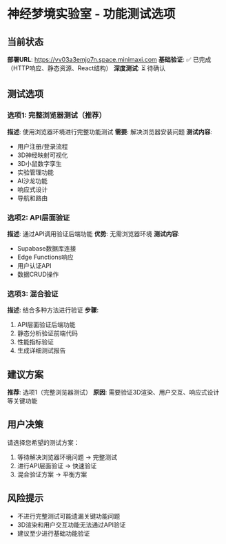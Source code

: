 # 神经梦境实验室 - 功能测试选项

## 当前状态
**部署URL**: https://vv03a3emjo7n.space.minimaxi.com
**基础验证**: ✅ 已完成（HTTP响应、静态资源、React结构）
**深度测试**: ⏳ 待确认

## 测试选项

### 选项1: 完整浏览器测试（推荐）
**描述**: 使用浏览器环境进行完整功能测试
**需要**: 解决浏览器安装问题
**测试内容**:
- 用户注册/登录流程
- 3D神经映射可视化
- 3D小鼠数字孪生
- 实验管理功能
- AI沙龙功能
- 响应式设计
- 导航和路由

### 选项2: API层面验证
**描述**: 通过API调用验证后端功能
**优势**: 无需浏览器环境
**测试内容**:
- Supabase数据库连接
- Edge Functions响应
- 用户认证API
- 数据CRUD操作

### 选项3: 混合验证
**描述**: 结合多种方法进行验证
**步骤**:
1. API层面验证后端功能
2. 静态分析验证前端代码
3. 性能指标验证
4. 生成详细测试报告

## 建议方案
**推荐**: 选项1（完整浏览器测试）
**原因**: 需要验证3D渲染、用户交互、响应式设计等关键功能

## 用户决策
请选择您希望的测试方案：
1. 等待解决浏览器环境问题 → 完整测试
2. 进行API层面验证 → 快速验证
3. 混合验证方案 → 平衡方案

## 风险提示
- 不进行完整测试可能遗漏关键功能问题
- 3D渲染和用户交互功能无法通过API验证
- 建议至少进行基础功能验证